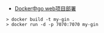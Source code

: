 - [Docker中go web项目部署](https://www.jianshu.com/p/166f5dc3c98c)

```
> docker build -t my-gin .
> docker run -d -p 7070:7070 my-gin
```